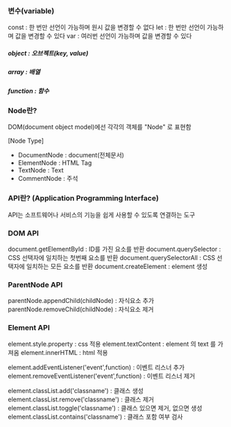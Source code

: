 ### 변수(variable)

const : 한 번만 선언이 가능하며 원시 값을 변경할 수 없다
let : 한 번만 선언이 가능하며 값을 변경할 수 있다
var : 여러번 선언이 가능하며 값을 변경할 수 있다

##### object : 오브젝트(key, value)

##### array : 배열

##### function : 함수

### Node란?

DOM(document object model)에선 각각의 객체를 "Node" 로 표현함

[Node Type]

- DocumentNode : document(전체문서)
- ElementNode : HTML Tag
- TextNode : Text
- CommentNode : 주석

### API란? (Application Programming Interface)

API는 소프트웨어나 서비스의 기능을 쉽게 사용할 수 있도록 연결하는 도구

### DOM API

document.getElementById : ID를 가진 요소를 반환
document.querySelector : CSS 선택자에 일치하는 첫번째 요소를 반환
document.querySelectorAll : CSS 선택자에 일치하는 모든 요소를 반환
document.createElement : element 생성

### ParentNode API

parentNode.appendChild(childNode) : 자식요소 추가
parentNode.removeChild(childNode) : 자식요소 제거

### Element API

element.style.property : css 적용
element.textContent : element 의 text 를 가져옴
element.innerHTML : html 적용

element.addEventListener('event',function) : 이벤트 리스너 추가
element.removeEventListener('event',function) : 이벤트 리스너 제거

element.classList.add('classname') : 클래스 생성
element.classList.remove('classname') : 클래스 제거
element.classList.toggle('classname') : 클래스 있으면 제거, 없으면 생성
element.classList.contains('classname') : 클래스 포함 여부 검사
